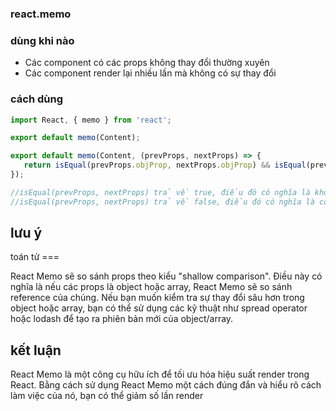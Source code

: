 ### react.memo

### dùng khi nào

- Các component có các props không thay đổi thường xuyên
- Các component render lại nhiều lần mà không có sự thay đổi

### cách dùng

```jsx
import React, { memo } from 'react';

export default memo(Content);

export default memo(Content, (prevProps, nextProps) => {
   return isEqual(prevProps.objProp, nextProps.objProp) && isEqual(prevProps.arrProp, nextProps.arrProp);
});

//isEqual(prevProps, nextProps) trả về true, điều đó có nghĩa là không có sự thay đổi nào xảy ra giữa prevProps và nextProps.
//isEqual(prevProps, nextProps) trả về false, điều đó có nghĩa là có sự thay đổi trong props của component. Trong trường hợp này, React Memo sẽ thực hiện quá trình render lại component, cập nhật giao diện với các giá trị props mới.

```

## lưu ý

toán tử ===

React Memo sẽ so sánh props theo kiểu "shallow comparison". Điều này có nghĩa là nếu các props là object hoặc array, React Memo sẽ so sánh reference của chúng. Nếu bạn muốn kiểm tra sự thay đổi sâu hơn trong object hoặc array, bạn có thể sử dụng các kỹ thuật như spread operator hoặc lodash để tạo ra phiên bản mới của object/array.

## kết luận

React Memo là một công cụ hữu ích để tối ưu hóa hiệu suất render trong React. Bằng cách sử dụng React Memo một cách đúng đắn và hiểu rõ cách làm việc của nó, bạn có thể giảm số lần render
